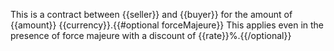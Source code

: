This is a contract between {{seller}} and {{buyer}} for the amount of {{amount}} {{currency}}.{{#optional forceMajeure}}
This applies even in the presence of force majeure with a discount of {{rate}}%.{{/optional}}